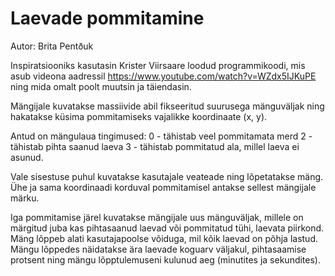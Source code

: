 # Laevade pommitamine

Autor: Brita Pentðuk

Inspiratsiooniks kasutasin Krister Viirsaare loodud programmikoodi, mis asub videona aadressil https://www.youtube.com/watch?v=WZdx5IJKuPE ning mida omalt poolt muutsin ja täiendasin.

Mängijale kuvatakse massiivide abil fikseeritud suurusega mänguväljak ning hakatakse küsima pommitamiseks vajalikke koordinaate (x, y).

Antud on mängulaua tingimused:
0 - tähistab veel pommitamata merd
2 - tähistab pihta saanud laeva
3 - tähistab pommitatud ala, millel laeva ei asunud.

Vale sisestuse puhul kuvatakse kasutajale veateade ning lõpetatakse mäng. Ühe ja sama koordinaadi korduval pommitamisel antakse sellest mängijale märku.

Iga pommitamise järel kuvatakse mängijale uus mänguväljak, millele on märgitud juba kas pihtasaanud laevad või pommitatud tühi, laevata piirkond. Mäng lõppeb alati kasutajapoolse võiduga, mil kõik laevad on põhja lastud. Mängu lõppedes näidatakse ära laevade koguarv väljakul, pihtasaamise protsent ning mängu lõpptulemuseni kulunud aeg (minutites ja sekundites).

